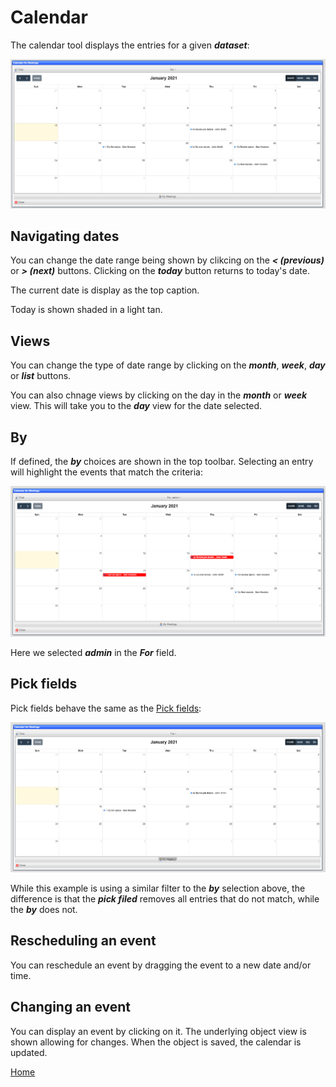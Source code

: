 # Calendar

The calendar tool displays the entries for a given ***dataset***:

![image](images/Cal1.png)

## Navigating dates

You can change the date range being shown by clikcing on the ***< (previous)*** or ***> (next)*** buttons.
Clicking on the ***today*** button returns to today's date.

The current date is display as the top caption.

Today is shown shaded in a light tan.

## Views

You can change the type of date range by clicking on the ***month***, ***week***, ***day*** or ***list*** buttons.

You can also chnage views by clicking on the day in the ***month*** or ***week*** view.  This will take you to the
***day*** view for the date selected.

## By

If defined, the ***by*** choices are shown in the top toolbar.  Selecting an entry will highlight the events that
match the criteria:

![image](images/Cal2.png)

Here we selected ***admin*** in the ***For*** field.

## Pick fields

Pick fields behave the same as the [Pick fields](/README_D_PICK.md):

![image](images/Cal3.png)

While this example is using a similar filter to the ***by*** selection above, the difference is that the ***pick filed***
removes all entries that do not match, while the ***by*** does not.

## Rescheduling an event

You can reschedule an event by dragging the event to a new date and/or time. 

## Changing an event

You can display an event by clicking on it.  The underlying object view is shown allowing for changes.  When the object
is saved, the calendar is updated.

[Home](../README.md)
